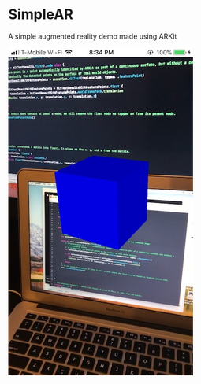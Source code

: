 # SimpleAR
A simple augmented reality demo made using ARKit

![SimpleAR](https://github.com/ugowe/SimpleAR/blob/master/SimpleAR/Assets.xcassets/CosmicCube.imageset/CosmicCube.jpeg "Cosmic Cube")
